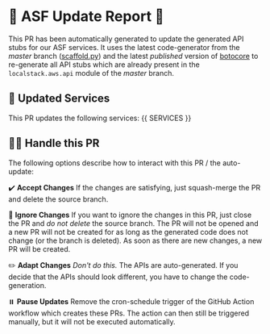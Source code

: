 # 🚀 ASF Update Report 🚀
This PR has been automatically generated to update the generated API stubs for our ASF services.
It uses the latest code-generator from the _master_ branch ([scaffold.py](https://github.com/localstack/localstack/blob/master/localstack/aws/scaffold.py)) and the latest _published_ version of [botocore](https://github.com/boto/botocore) to re-generate all API stubs which are already present in the `localstack.aws.api` module of the _master_ branch.

## 🔄 Updated Services
This PR updates the following services:
{{ SERVICES }}

## 👷🏽 Handle this PR
The following options describe how to interact with this PR / the auto-update:

✔️ **Accept Changes**
If the changes are satisfying, just squash-merge the PR and delete the source branch.

🚫 **Ignore Changes**
If you want to ignore the changes in this PR, just close the PR and *do not delete* the source branch. The PR will not be opened and a new PR will not be created for as long as the generated code does not change (or the branch is deleted). As soon as there are new changes, a new PR will be created.

✏️ **Adapt Changes**
*Don't do this.* The APIs are auto-generated. If you decide that the APIs should look different, you have to change the code-generation.

⏸️ **Pause Updates**
Remove the cron-schedule trigger of the GitHub Action workflow which creates these PRs. The action can then still be triggered manually, but it will not be executed automatically.
